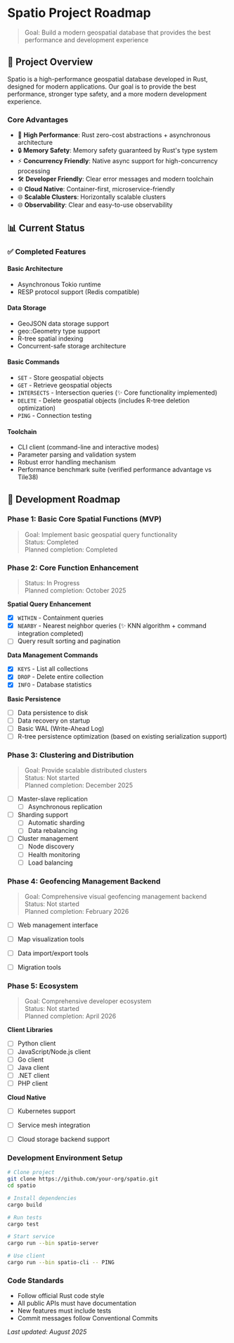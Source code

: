 # Spatio Project Roadmap

> Goal: Build a modern geospatial database that provides the best performance and development experience

## 🎯 Project Overview

Spatio is a high-performance geospatial database developed in Rust, designed for modern applications. Our goal is to provide the best performance, stronger type safety, and a more modern development experience.

### Core Advantages
- 🚀 **High Performance**: Rust zero-cost abstractions + asynchronous architecture
- 🔒 **Memory Safety**: Memory safety guaranteed by Rust's type system
- ⚡ **Concurrency Friendly**: Native async support for high-concurrency processing
- 🛠️ **Developer Friendly**: Clear error messages and modern toolchain
- 🌐 **Cloud Native**: Container-first, microservice-friendly
- 🌐 **Scalable Clusters**: Horizontally scalable clusters
- 🌐 **Observability**: Clear and easy-to-use observability

## 📊 Current Status

### ✅ Completed Features

#### Basic Architecture
- Asynchronous Tokio runtime
- RESP protocol support (Redis compatible)

#### Data Storage
- GeoJSON data storage support
- geo::Geometry type support
- R-tree spatial indexing
- Concurrent-safe storage architecture

#### Basic Commands
- `SET` - Store geospatial objects
- `GET` - Retrieve geospatial objects
- `INTERSECTS` - Intersection queries (✨ Core functionality implemented)
- `DELETE` - Delete geospatial objects (includes R-tree deletion optimization)
- `PING` - Connection testing

#### Toolchain
- CLI client (command-line and interactive modes)
- Parameter parsing and validation system
- Robust error handling mechanism
- Performance benchmark suite (verified performance advantage vs Tile38)

## 🚧 Development Roadmap

### Phase 1: Basic Core Spatial Functions (MVP)
> Goal: Implement basic geospatial query functionality  
> Status: Completed  
> Planned completion: Completed

### Phase 2: Core Function Enhancement
> Status: In Progress  
> Planned completion: October 2025

**Spatial Query Enhancement**
- [x] `WITHIN` - Containment queries
- [x] `NEARBY` - Nearest neighbor queries (✨ KNN algorithm + command integration completed)
- [ ] Query result sorting and pagination

**Data Management Commands**
- [x] `KEYS` - List all collections
- [x] `DROP` - Delete entire collection
- [x] `INFO` - Database statistics

**Basic Persistence**
- [ ] Data persistence to disk
- [ ] Data recovery on startup
- [ ] Basic WAL (Write-Ahead Log)
- [ ] R-tree persistence optimization (based on existing serialization support)

### Phase 3: Clustering and Distribution
> Goal: Provide scalable distributed clusters  
> Status: Not started  
> Planned completion: December 2025

- [ ] Master-slave replication
  - [ ] Asynchronous replication
- [ ] Sharding support
  - [ ] Automatic sharding
  - [ ] Data rebalancing
- [ ] Cluster management
  - [ ] Node discovery
  - [ ] Health monitoring
  - [ ] Load balancing

### Phase 4: Geofencing Management Backend
> Goal: Comprehensive visual geofencing management backend  
> Status: Not started  
> Planned completion: February 2026

- [ ] Web management interface
- [ ] Map visualization tools
- [ ] Data import/export tools
- [ ] Migration tools


### Phase 5: Ecosystem
> Goal: Comprehensive developer ecosystem  
> Status: Not started  
> Planned completion: April 2026

**Client Libraries**
- [ ] Python client
- [ ] JavaScript/Node.js client
- [ ] Go client
- [ ] Java client
- [ ] .NET client
- [ ] PHP client

**Cloud Native**
- [ ] Kubernetes support
- [ ] Service mesh integration
- [ ] Cloud storage backend support


### Development Environment Setup
```bash
# Clone project
git clone https://github.com/your-org/spatio.git
cd spatio

# Install dependencies
cargo build

# Run tests
cargo test

# Start service
cargo run --bin spatio-server

# Use client
cargo run --bin spatio-cli -- PING
```

### Code Standards

- Follow official Rust code style
- All public APIs must have documentation
- New features must include tests
- Commit messages follow Conventional Commits

*Last updated: August 2025*
